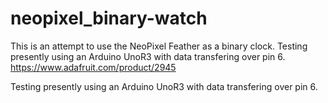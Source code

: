 # neopixel_binary-watch

This is an attempt to use the NeoPixel Feather as a binary clock. Testing presently using an Arduino UnoR3 with data transfering over pin 6.
https://www.adafruit.com/product/2945

Testing presently using an Arduino UnoR3 with data transfering over pin 6.

